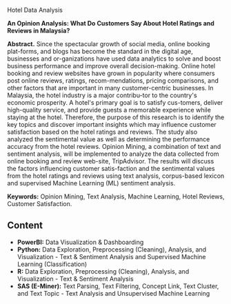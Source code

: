 Hotel Data Analysis

**An Opinion Analysis: What Do Customers Say About Hotel Ratings and Reviews in Malaysia?**

**Abstract.** Since the spectacular growth of social media, online booking plat-forms, and blogs has become the standard in the digital age, businesses and or-ganizations have used data analytics to solve and boost business performance and improve overall decision-making. Online hotel booking and review websites have grown in popularity where consumers post online reviews, ratings, recom-mendations, pricing comparisons, and other factors that are important in many customer-centric businesses. In Malaysia, the hotel industry is a major contribu-tor to the country's economic prosperity. A hotel's primary goal is to satisfy cus-tomers, deliver high-quality service, and provide guests a memorable experience while staying at the hotel. Therefore, the purpose of this research is to identify the key topics and discover important insights which may influence customer satisfaction based on the hotel ratings and reviews. The study also analyzed the sentimental value as well as determining the performance accuracy from the hotel reviews. Opinion Mining, a combination of text and sentiment analysis, will be implemented to analyze the data collected from online booking and review web-site, TripAdvisor. The results will discuss the factors influencing customer satis-faction and the sentimental values from the hotel ratings and reviews using text analysis, corpus-based lexicon and supervised Machine Learning (ML) sentiment analysis.

**Keywords:** Opinion Mining, Text Analysis, Machine Learning, Hotel Reviews, Customer Satisfaction.
  

## Content

- **PowerBI:** Data Visualization & Dashboarding 
- **Python:** Data Exploration, Preprocessing (Cleaning), Analysis, and Visualization - Text & Sentiment Analysis and Supervised Machine Learning (Classification)
- **R:** Data Exploration, Preprocessing (Cleaning), Analysis, and Visualization - Text & Sentiment Analysis
- **SAS (E-Miner):** Text Parsing, Text Filtering, Concept Link, Text Cluster, and Text Topic - Text Analysis and Unsupervised Machine Learning 





